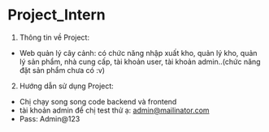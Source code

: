 # Project_Intern
1.  Thông tin về Project:
- Web quản lý cây cảnh: có chức năng nhập xuất kho, quản lý kho, quản lý sản phẩm, nhà cung cấp, tài khoản user, tài khoản admin..(chức năng đặt sản phẩm chưa có :v)
2. Hướng dẫn sử dụng Project:
- Chị chạy song song code backend và frontend
- tài khoản admin để chị test thử ạ:  admin@mailinator.com
- Pass: Admin@123
              
